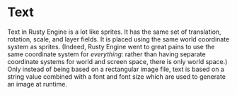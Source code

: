 # Text

Text in Rusty Engine is a lot like sprites. It has the same set of translation, rotation, scale, and layer fields. It is placed using the same world coordinate system as sprites. (Indeed, Rusty Engine went to great pains to use the same coordinate system for _everything_: rather than having separate coordinate systems for world and screen space, there is only world space.) Only instead of being based on a rectangular image file, text is based on a string value combined with a font and font size which are used to generate an image at runtime.
